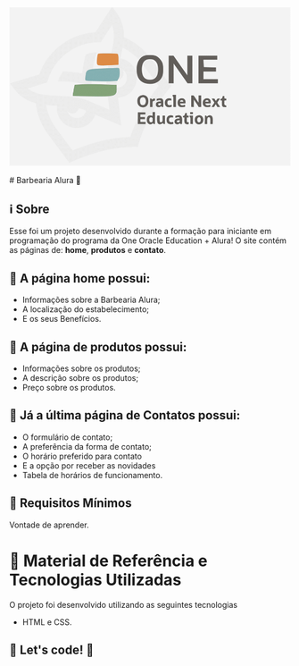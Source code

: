 <p align="center">
    <img src="./assets/img/one-education.png" max-width="800">
</p>
# Barbearia Alura 💇

## :information_source: Sobre

Esse foi um projeto desenvolvido durante a formação para iniciante em programação do programa da One Oracle Education + Alura! 
O site contém as páginas de: <strong>home</strong>, <strong>produtos</strong> e <strong>contato</strong>.

## :seedling: A página <strong>home</strong> possui: 
<ul>
  <li>Informações sobre a Barbearia Alura;</li>
  <li>A localização do estabelecimento;</li>
  <li>E os seus Benefícios.</li>
</ul>

## :seedling: A página de <strong>produtos</strong> possui:
<ul>
  <li>Informações sobre os produtos;</li>
  <li>A descrição sobre os produtos;</li>
  <li>Preço sobre os produtos.</li>
</ul>

## :seedling: Já a última página de <strong>Contatos</strong> possui:
<ul>
  <li>O formulário de contato;</li>
  <li>A preferência da forma de contato;</li>
  <li>O horário preferido para contato</li>
  <li>E a opção por receber as novidades</li>
  <li>Tabela de horários de funcionamento.</li>
</ul>

## :seedling: Requisitos Mínimos

Vontade de aprender.

# :rocket: Material de Referência e Tecnologias Utilizadas

O projeto foi desenvolvido utilizando as seguintes tecnologias

- HTML e CSS.


## 🚀 Let's code! 🚀
